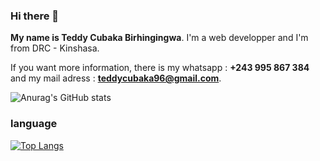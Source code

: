 ### Hi there 👋

**My name is Teddy Cubaka Birhingingwa**. I'm a web developper and I'm from DRC - Kinshasa.

If you want more information, there is my whatsapp : **+243 995 867 384** and my mail adress : **teddycubaka96@gmail.com**.

<a>![Anurag's GitHub stats](https://github-readme-stats.vercel.app/api?username=TeddyCubaka&count_private=true&show_icons=true&theme=tokyonight)</a>

### language
<a>[![Top Langs](https://github-readme-stats.vercel.app/api/top-langs/?username=teddycubaka&layout=compact)](https://github.com/anuraghazra/github-readme-stats)</a>

